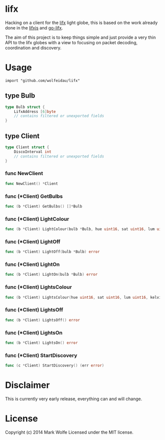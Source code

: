 # lifx 

Hacking on a client for the [lifx](http://lifx.co) light globe, this is based on the work already done in the [lifxjs](https://github.com/magicmonkey/lifxjs) and [go-lifx](https://github.com/bjeanes/go-lifx).

The aim of this project is to keep things simple and just provide a very thin API to the lifx globes with a view to focusing on packet decoding, coordination and discovery.

# Usage

    import "github.com/wolfeidau/lifx"


## type Bulb
``` go
type Bulb struct {
	LifxAddress [6]byte
    // contains filtered or unexported fields
}
```

## type Client
``` go
type Client struct {
    DiscoInterval int
    // contains filtered or unexported fields
}
```

### func NewClient
``` go
func NewClient() *Client
```

### func (\*Client) GetBulbs
``` go
func (b *Client) GetBulbs() []*Bulb
```

### func (\*Client) LightColour
``` go
func (b *Client) LightColour(bulb *Bulb, hue uint16, sat uint16, lum uint16, kelvin uint16, timing uint32) error
```

### func (\*Client) LightOff
``` go
func (b *Client) LightOff(bulb *Bulb) error
```

### func (\*Client) LightOn
``` go
func (b *Client) LightOn(bulb *Bulb) error
```

### func (\*Client) LightsColour
``` go
func (b *Client) LightsColour(hue uint16, sat uint16, lum uint16, kelvin uint16, timing uint32) error
```

### func (\*Client) LightsOff
``` go
func (b *Client) LightsOff() error
```

### func (\*Client) LightsOn
``` go
func (b *Client) LightsOn() error
```

### func (\*Client) StartDiscovery
``` go
func (c *Client) StartDiscovery() (err error)
```

# Disclaimer

This is currently very early release, everything can and will change.

# License

Copyright (c) 2014 Mark Wolfe
Licensed under the MIT license.